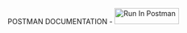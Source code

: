 POSTMAN DOCUMENTATION - 
[<img src="https://run.pstmn.io/button.svg" alt="Run In Postman" style="width: 128px; height: 32px;">](https://god.gw.postman.com/run-collection/33923927-de087680-c015-44ba-ba76-dc915bc99af5?action=collection%2Ffork&source=rip_markdown&collection-url=entityId%3D33923927-de087680-c015-44ba-ba76-dc915bc99af5%26entityType%3Dcollection%26workspaceId%3D1699254e-412f-4c9c-a4e2-9e9bb4d044ef)
